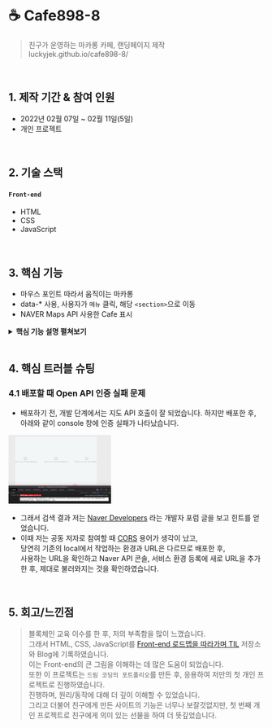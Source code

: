 # ☕️ Cafe898-8
> 친구가 운영하는 마카롱 카페, 랜딩페이지 제작  
>luckyjek.github.io/cafe898-8/

</br>

## 1. 제작 기간 & 참여 인원
- 2022년 02월 07일 ~ 02월 11일(5일)
- 개인 프로젝트

</br>

## 2. 기술 스택
#### `Front-end`
  - HTML
  - CSS
  - JavaScript

</br>

## 3. 핵심 기능
  - 마우스 포인트 따라서 움직이는 마카롱
  - data-* 사용, 사용자가 `메뉴` 클릭, 해당 `<section>`으로 이동
  - NAVER Maps API 사용한 Cafe 표시

<details>
<summary><b>핵심 기능 설명 펼쳐보기</b></summary>
<div markdown="1">

### 3.1 랜딩페이지 전체구조도

<img src="https://github.com/luckyjek/dream_coding/blob/main/portfolio/imgs/portfolio/site-cafe898-8.png" width="30%" height="30%" />

- **의미있는 태그들을 사용하여 작성** 🔎 [코드 확인](https://github.com/luckyjek/cafe898-8/blob/main/index.html#L24)
  - 최대한 의미 있는 태그 작성 및 깔끔한 코드를 유지하여 작성하려고 노력

### 3.2 Mousemove Event
- **마우스 포인트 따라서 움직이는 마카롱** 🔎 [코드 확인](https://github.com/luckyjek/cafe898-8/blob/main/main.js#L3)
  - 마우스 포인터의 `x` 및 `y` 좌표를 변수 `x` 및 `y`에 저장
  - 마우스가 페이지 위에서 이동 시, `mousemove` 이벤트가 발생
  
### 3.3 data-* 
- **표준이 아닌 속성이나 추가적인 DOM 속성 사용** 🔎 [코드 확인](https://github.com/luckyjek/cafe898-8/blob/main/main.js#24)
  - 사용자가 `메뉴` 클릭, 해당 `<section>`으로 이동
  
### 3.4 NAVER Maps API 사용한 Cafe표시
- **Cafe898-8의 위치표시** 🔎 [코드 확인](https://github.com/luckyjek/cafe898-8/blob/main/map.js#1)
  - Google 지도의 GPS 좌표(위도, 경도) 사용
  
</div>
</details>

</br>

## 4. 핵심 트러블 슈팅
### 4.1 배포할 때 Open API 인증 실패 문제
- 배포하기 전, 개발 단계에서는 지도 API 호출이 잘 되었습니다. 하지만 배포한 후, 아래와 같이 console 창에 인증 실패가 나타났습니다.
<img src="https://github.com/luckyjek/dream_coding/blob/main/portfolio/imgs/portfolio/navermap%20error.png" width="40%" height="40%" />

- 그래서 검색 결과 저는 [Naver Developers](https://developers.naver.com/forum/posts/27590) 라는 개발자 포럼 글을 보고 힌트를 얻었습니다.
- 이때 저는 공동 저자로 참여할 때 [CORS](https://luckyjek.tistory.com/58?category=1243490) 용어가 생각이 났고,  
  당연히 기존의 local에서 작업하는 환경과 URL은 다르므로 배포한 후,  
  사용하는 URL을 확인하고 Naver API 콘솔, 서비스 환경 등록에 새로 URL을 추가한 후, 제대로 불러와지는 것을 확인하였습니다.

</br>

## 5. 회고/느낀점
>블록체인 교육 이수를 한 후, 저의 부족함을 많이 느꼈습니다.  
>그래서 HTML, CSS, JavaScript를 [Front-end 로드맵을 따라가며 TIL](https://github.com/luckyjek/TIL) 저장소와 Blog에 기록하였습니다.   
>이는 Front-end의 큰 그림을 이해하는 데 많은 도움이 되었습니다.  
>또한 이 프로젝트는 `드림 코딩의 포트폴리오`를 만든 후, 응용하여 저만의 첫 개인 프로젝트로 진행하였습니다.  
>진행하며, 원리/동작에 대해 더 깊이 이해할 수 있었습니다.  
>그리고 더불어 친구에게 만든 사이트의 기능은 너무나 보잘것없지만, 첫 번째 개인 프로젝트로 친구에게 의미 있는 선물을 하여 더 뜻깊었습니다.  
